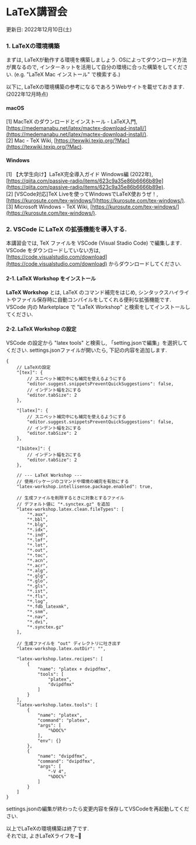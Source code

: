 # LaTeX講習会
更新日: 2022年12月10日(土)

### 1. LaTeXの環境構築
まずは, LaTeXが動作する環境を構築しましょう.
OSによってダウンロード方法が異なるので, インターネットを活用して自分の環境に合った構築をしてください.
(e.g. "LaTeX Mac インストール" で検索する.)

以下に, LaTeXの環境構築の参考になるであろうWebサイトを載せておきます. (2022年12月時点)

#### **macOS**
[1] MacTeX のダウンロードとインストール - LaTeX入門, [https://medemanabu.net/latex/mactex-download-install/](https://medemanabu.net/latex/mactex-download-install/).  
[2] Mac - TeX Wiki, [https://texwiki.texjp.org/?Mac](https://texwiki.texjp.org/?Mac).

#### **Windows**
[1] 【大学生向け】LaTeX完全導入ガイド Windows編 (2022年), [https://qiita.com/passive-radio/items/623c9a35e86b6666b89e](https://qiita.com/passive-radio/items/623c9a35e86b6666b89e).  
[2] [VSCode対応]TeX Liveを使ってWindowsでLaTeX使おうぜ！, [https://kurosute.com/tex-windows/](https://kurosute.com/tex-windows/).  
[3] Microsoft Windows - TeX Wiki, [https://kurosute.com/tex-windows/](https://kurosute.com/tex-windows/).



### 2. VSCode に LaTeX の拡張機能を導入する.
本講習会では, TeX ファイルを VSCode (Visual Stadio Code) で編集します.
VSCode をダウンロードしていない方は, [https://code.visualstudio.com/download](https://code.visualstudio.com/download) からダウンロードしてください.

#### **2-1. LaTeX Workshop をインストール**
**LaTeX Workshop** とは, LaTeX のコマンド補完をはじめ, シンタックスハイライトやファイル保存時に自動コンパイルをしてくれる便利な拡張機能です.  
VSCode 内の Marketplace で "LaTeX Workshop" と検索をしてインストールしてください.

#### **2-2. LaTeX Workshop の設定**
VSCode の設定から "latex tools" と検索し, 「setting.jsonで編集」を選択してください.
settings.jsonファイルが開いたら, 下記の内容を追加します.
```
{
    // LaTeXの設定
    "[tex]": {
        // スニペット補完中にも補完を使えるようにする
        "editor.suggest.snippetsPreventQuickSuggestions": false,
        // インデント幅を2にする
        "editor.tabSize": 2
    },

    "[latex]": {
        // スニペット補完中にも補完を使えるようにする
        "editor.suggest.snippetsPreventQuickSuggestions": false,
        // インデント幅を2にする
        "editor.tabSize": 2
    },

    "[bibtex]": {
        // インデント幅を2にする
        "editor.tabSize": 2
    },

    // --- LaTeX Workshop ---
    // 使用パッケージのコマンドや環境の補完を有効にする
    "latex-workshop.intellisense.package.enabled": true,

    // 生成ファイルを削除するときに対象とするファイル
    // デフォルト値に "*.synctex.gz" を追加
    "latex-workshop.latex.clean.fileTypes": [
        "*.aux",
        "*.bbl",
        "*.blg",
        "*.idx",
        "*.ind",
        "*.lof",
        "*.lot",
        "*.out",
        "*.toc",
        "*.acn",
        "*.acr",
        "*.alg",
        "*.glg",
        "*.glo",
        "*.gls",
        "*.ist",
        "*.fls",
        "*.log",
        "*.fdb_latexmk",
        "*.snm",
        "*.nav",
        "*.dvi",
        "*.synctex.gz"
    ],

    // 生成ファイルを "out" ディレクトリに吐き出す
    "latex-workshop.latex.outDir": "",

    "latex-workshop.latex.recipes": [
        {
            "name": "platex + dvipdfmx",
            "tools": [
                "platex",
                "dvipdfmx"
            ]
        }
    ],
    "latex-workshop.latex.tools": [
        {
            "name": "platex",
            "command": "platex",
            "args": [
                "%DOC%"
            ],
            "env": {}
        },
        {
            "name": "dvipdfmx",
            "command": "dvipdfmx",
            "args": [
                "-V 4",
                "%DOC%"
            ]
        }
    ]
}
```
settings.jsonの編集が終わったら変更内容を保存してVSCodeを再起動してください.

以上でLaTeXの環境構築は終了です.  
それでは, よきLaTeXライフを~👋
